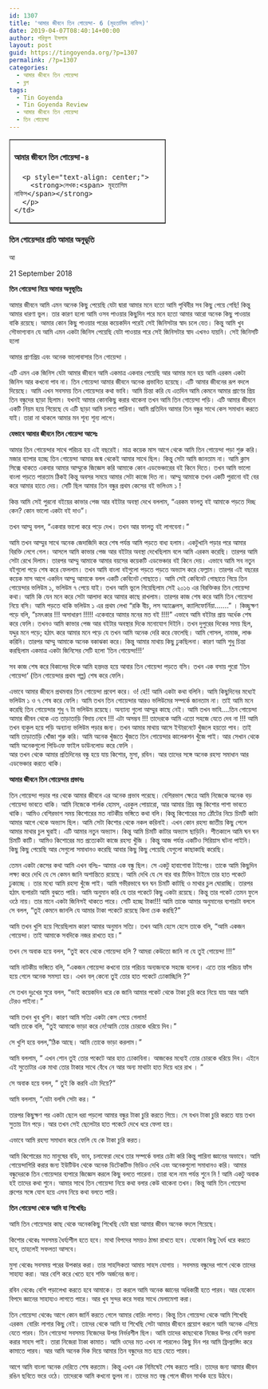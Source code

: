 ```yaml
---
id: 1307
title: 'আমার জীবনে তিন গোয়েন্দা- 6 (মূহতাসিম নাফিস)'
date: 2019-04-07T08:40:14+00:00
author: শরিফুল ইসলাম
layout: post
guid: https://tingoyenda.org/?p=1307
permalink: /?p=1307
categories:
  - আমার জীবনে তিন গোয়েন্দা
  - ব্লগ
tags:
  - Tin Goyenda
  - Tin Goyenda Review
  - আমার জীবনে তিন গোয়েন্দা
  - তিন গোয়েন্দা
---
```

<table border="1" class="aligncenter" style="width: 314px;">
  <tr>
    <td style="width: 308px;">
      <h4>
        <span><strong>আমার জীবনে তিন গোয়েন্দা-৪&nbsp;</strong></span>
      </h4>
      
      <p style="text-align: center;">
        <strong>লেখক:<span> মূহতাসিম নাফিস</span></strong>
      </p>
    </td>
  </tr>
</table>

<p style="text-align: center;">
  <h3 style="text-align: left;">
    তিন গোয়েন্দার প্রতি আমার অনূভূতি
  </h3>
  
  <p>
    আ
  </p>
  
  <p>
    21 September 2018
  </p>
  
  <p>
    <strong>তিন গোয়েন্দা নিয়ে আমার অনুভূতিঃ </strong>
  </p>
  
  <p>
    আমার জীবনে আমি এমন অনেক কিছু পেয়েছি যেটা দ্বারা আমার মনে হতো আমি পৃথিবীর<span> সব কিছু পেয়ে গেছি</span>!<span> কিন্তু আমার ধারণা ভুল। তার কারণ হলো আমি ওসব পাওয়ার কিছুদিন পরে মনে হতো আমার আরো অনেক কিছু পাওয়ার </span>বাকি <span>রয়েছে। আমার কোন কিছু পাওয়ার পরের কয়েকদিন পরেই সেই জিনিসটার স্বাদ চলে যেত। কিন্তু আমি খুব সৌভাগ্যবান যে আমি এমন একটা জিনিস পেয়েছি যেটা পাওয়ার পরে সেই জিনিসটার স্বাদ এখনও যায়নি। সেই জিনিসটি হলো</span>
  </p>
  
  <p>
    আমার প্রাণ<span>প্রিয় এবং অনেক ভালোবাসার তিন গোয়েন্দা</span> ।
  </p>
  
  <p>
    এটি এমন এক জিনিস যেটা আমার জীবনে আমি একমাত্র একবার পেয়েছি আর আমার মনে হয় আমি এরকম একটা জিনিস আর কখনো পাব না। তিন গোয়েন্দা আমার জীবনে অনেক প্রভাবিত হয়েছে। এটি আমার জীবনের রূপ বদলে দিয়েছে। আমি এখন সবসময় তিন গোয়েন্দার কথা ভাবি। আমি চিন্তা করি যে এতদিন আমি কেমনে আমার প্রাণের প্রিয় তিন বন্ধুদের ছাড়া ছিলাম। যখনই আমার কোনকিছু করার থাকেনা তখন আমি তিন গোয়েন্দা পড়ি। এটি আমার জীবনে একটি নিয়ম হয়ে গিয়েছে যে এটি ছাড়া আমি চলতে পারিনা। আমি প্রতিদিন আমার তিন বন্ধুর সাথে কেস সমাধান করতে যাই। তারা না থাকলে আমার মন শূন্য শূন্য লাগে।
  </p>
  
  <p>
    <strong>যেভাবে আমার জীবনে তিন গোয়েন্দা আ</strong><strong>সেঃ</strong>
  </p>
  
  <p>
    আমার তিন গোয়েন্দার সাথে পরিচয় হয় এই বছরেই। মাত্র কয়েক মাস আগে থেকে আমি তিন গোয়েন্দা পড়া শুরু করি। মজার ব্যাপার হচ্ছে তিন গোয়েন্দা আমার জন্ম থেকেই আমার সাথে ছিল। কিন্তু সেটা আমি জানতাম না। আমি ক্লাস সিক্সে থাকতে একবার আমার আম্মুকে জিজ্ঞেস করি আমাকে কোন এডভেঞ্চারের বই কিনে দিতে। তখন আমি ভালো বাংলা পড়তে পারতাম ঠিকই কিন্তু অবসর সময়ে আমার সেটা কাজে দিত না। আম্মু আমাকে তখন একটি পুরানো বই বের করে আমার হাতে দেয়। সেটি ছিল আমার তিন বন্ধুর প্রথম কেসের বই ভলিওম ১ !
  </p>
  
  <p>
    কিন্ত আমি সেই পুরনো বইয়ের কাভার পেজ আর বইটার অবস্থা দেখে বললাম, &#8220;<span>এরকম ফালতু বই আমাকে পড়তে দিচ্ছ কেন</span>?<span> কোন ভালো একটা বই দাও&#8221;।</span>
  </p>
  
  <p>
    তখন আম্মু বলল, &#8220;<span>একবার ভালো করে পড়ে দেখ। তখন আর ফালতু বই লাগবেনা।&#8221;</span>
  </p>
  
  <p>
    আমি তখন আম্মুর সাথে অনেক জেদাজিদি করে শেষ পর্যন্ত আমি পড়তে বাধ্য হলাম। একটুখানি পড়ার পরে আমার বিরক্তি লেগে গেল। আসলে আমি কাভার পেজ আর বইটার অবস্থা দেখেছিলাম বলে আমি এরকম করেছি। তারপর আমি সেটা রেখে দিলাম। তারপর আম্মু আমাকে আমার বয়সের কয়েকটি এডভেঞ্চার বই কিনে দেয়। এভাবে আমি সব নতুন বইগুলো পড়ে শেষ করে ফেললাম। তখন আমি বাংলা বইগুলো পড়তে পড়তে অভ্যাস করে ফেল্লাম। তারপর এই বছরের<span> কয়েক মাস আগে একদিন আম্মু আমাকে বলল একটি কেবিনেট গোছাতে। আমি সেই কেবিনেট গোছাতে গিয়ে তিন গোয়েন্দার ভলিউম ১</span>, ভলিউম <span>৭ পেয়ে যাই। তখন আমি ভুলে গিয়েছিলাম সেই ২০১৬ এর বিরক্তিকর তিন গোয়েন্দা কথা। আমি কি যেন মনে করে সেটা আলাদা করে আমার কাছে রাখলাম। তারপর কাজ শেষ করে আমি তিন গোয়েন্দা নিয়ে বসি। আমি পড়তে থাকি ভলিউম ১ এর প্রথম লেখা &#8220;রকি বীচ</span>, <span>লস অ্যাঞ্জেলস</span>, ক্যা<span>লিফোর্নিয়া&#8230;</span>&#8230;.&#8221; । কিচ্ছুক্ষণ পড়ে বলি, &#8221;<span>চমৎকার !!! অসাধার</span>ণ <span>!!!!! একেবারে আমার মনের মত বই !!!!&#8221; এভাবে আমি বইটার </span>প্রায় অর্ধেক<span> শেষ করে ফেলি। তখন</span>ও<span> আমি কাভার পেজ আর বইটার অবস্থার দিকে মনোযোগ দিইনি। তখন দুপুরের দিকের সময় ছিল</span>, <span>যদ্দুর মনে পড়ে</span>;<span> হঠাৎ করে আমার মনে পড়ে যে তখন আমি অনেক দেরি করে ফেলেছি। আমি গোসল</span>, <span>নামাজ</span>, <span>লাঞ্চ করিনি। তারপর আম্মু আমাকে অনেক বকাঝকা করে। কিন্তু আমার মাথায় কিছু </span>ঢু<span>কছিলনা। কারণ আমি শুধু চিন্তা করছিলাম একমাত্র একটা জিনিসের সেটি হলো </span>&#8216;<span>তিন গোয়েন্দা!!!</span>&#8216;
  </p>
  
  <p>
    সব কাজ শেষ করে বিকালের দিকে আমি হন্তদন্ত হয়ে আবার তিন গোয়েন্দা পড়তে বসি। তখন এক বসায় পুরো &#8216;<span>তিন গোয়েন্দা</span>&#8216; (তিন গোয়েন্দার প্রথম গল্প)<span> শেষ করে ফেলি।</span>
  </p>
  
  <p>
    এভাবে আমার জীবনে প্রথমবার তিন গোয়েন্দা প্রবেশ করে। ও! হে!! আমি একটা কথা বলিনি। আমি কিছুদিনের মধ্যেই ভলিউম ১ ও <span>৭ শেষ করে ফেলি। আমি তখন তিন গোয়েন্দার আরও ভলিউমের সম্পর্কে জানতাম না। তাই আমি মনে করেছি তিন গোয়েন্দার শুধু ৭ টা ভলিউম রয়েছে। অন্যান্য গুলো আম্মুর কাছে নেই। আমি তখন ভাবি&#8230;.তিন গোয়েন্দা আমার জীবন থেকে এত </span>তাড়াতাড়ি<span> বিদায় </span>নে<span>বে !!! এটা অসম্ভ</span>ব <span>!!! তাদেরকে আমি এতো সহজে যেতে </span>দেব<span> না !!! আমি তখন ব্যকুল হয়ে পড়ি অন্যান্য ভলিউম পড়ার জন্য। তখন আমার মাথায় আসে ই</span>ন্টারনেটে খুঁ<span>জলে</span> হয়তো<span> পাব। তাই আমি তা</span>ড়াতাড়ি খোঁ<span>জা শুরু করি। আমি অনেক </span>খুঁ<span>জতে </span>খুঁ<span>জতে তিন গোয়েন্দার কালেকশন </span>খুঁজে<span> পাই। আর সেখান থেকে আমি অনেকগুলো</span> পিডিএফ ফাইল<span> ডাউনলোড ক</span>রে ফেলি ।<br /> <span>আর তখন থেকে আমার প্রতিদিনের বন্ধু হয়ে যায় কিশোর</span>, <span>মুসা</span>, <span>রবিন। আর তাদের সঙ্গে অনেক রহস্য সমাধান আর এডভেঞ্চার করতে থাকি।</span>
  </p>
  
  <p>
    <strong>আমার জীবনে তিন গোয়েন্দার প্রভা</strong><strong>বঃ</strong>
  </p>
  
  <p>
    তিন গোয়েন্দা পড়ার পর থেকে আমার জীবনে এর অনেক প্রভাব পরেছে। বেশিরভাগ ক্ষেত্রে আমি নিজেকে অনেক বড় গোয়েন্দা ভাবতে থাকি। আমি নিজেকে শার্লক হোমস, <span>এরকুল পোয়ারো</span>, <span>আর আমার প্রিয় বন্ধু কিশোর পাশা ভাবতে থাকি। আমিও বেশিরভাগ সময় কিশোরের মত নাটকীয় ভঙ্গিতে কথা বলি। কিন্তু কিশোরের মত ঠোঁটের নিচে চিমটি কাটা আমার আগে থেকে অভ্যাস ছিল। আমি সেটা কিশোর থেকে নকল করিনাই। এখন কোন রহস্য জাতীয় কিছু পেলে আমার মাথার চুল ঘুরাই। এটি আমার নতুন অভ্যাস। কিন্তু আমি চিমটি কাটার অভ্যাস ছাড়িনি। শীতকালে আমি ঘন ঘন চিমটি কাটি। আমিও কিশোরের মত প্রত্যেকটা কাজে রহস্য </span>খুঁজি <span>। কিন্তু আজ পর্যন্ত একটিও সিরিয়াস ঘটনা পাইনি। কিছু কিছু পেয়েছি আর সেগুলো সমাধানও করেছি আবার কিছু কিছু পেয়েছি যেগুলো কাছাকাছি করেছি।</span>
  </p>
  
  <p>
    তেমন একটা কেসের কথা আমি এখন বলিঃ- আমার এক বন্ধু ছিল। সে একটু হাবাগোবা টাইপের। তাকে আমি কিছুদিন লক্ষ্য করে দেখি যে সে কেমন জানি অশান্তিতে রয়েছে। আমি দেখি যে সে বার বার টিফিন টাইমে তার হাত পকেটে ঢুকাচ্ছে <span>। তার মধ্যে আমি রহস্য </span>খুঁজে<span> পাই। আমি গভীরভাবে ঘন ঘন চিমটি কাটছি ও মাথার চুল ঘোরাচ্ছি। তারপর হঠাৎ ব্যপারটা আমি বুঝতে পারি। আমি অনুমান করি যে তার পকেটে কিছু একটা রয়েছে। কিন্তু তার পকেট তেমন ফুলে ওঠে নায়। তার মানে একটা জিনিসই থাকতে পারে। সেটি হচ্ছে টাকা!!! আমি তাকে আমার অনুমানের ব্যপারটা বললে সে বলল</span>, &#8220;<span>তুই কেমনে জানলি যে আমার টাকা পকেটে রয়েছে কিনা চেক করছি</span>?&#8221;
  </p>
  
  <p>
    আমি তখন খুশি হয়ে গিয়েছিলাম কারণ আমার অনুমান সত্যি। তখন আমি হেসে হেসে তাকে বলি, &#8220;<span>আমি একজন গোয়েন্দা। তাই আমাকে সবদিকে নজর রাখতে হয়।&#8221;</span>
  </p>
  
  <p>
    তখন সে অবাক হয়ে বলল, &#8220;<span>তুই ক</span>বে<span> থেকে গোয়েন্দা হলি </span>? <span>আমরা কেউতো জানি না যে তুই গোয়েন্দা !!!&#8221;</span>
  </p>
  
  <p>
    আমি নাটকীয় ভঙ্গিতে বলি, &#8220;<span>একজন গোয়েন্দা কখনো তার পরিচয় অন্যজনকে সহজে বলেনা। এতে তার পরিচয় </span>ফাঁ<span>স হয়ে গেলে অনেক সমস্যা হয়। এখন বল্ কেনো তুই তোর হাত পকেটে </span>ঢোকাচ্ছিলি ?&#8221;
  </p>
  
  <p>
    সে তখন দুঃখের সুরে বলল, &#8220;<span>ভাই কয়েকদিন ধরে কে জানি আমার পকেট থেকে টাকা চুরি করে নিয়ে যায় আর আমি টেরও পাইনা।&#8221;</span>
  </p>
  
  <p>
    আমি তখন খুব খুশি। কারণ আমি সত্যি একটা কেস পেয়ে গেলাম!<br /> <span>আমি তাকে বলি</span>, &#8220;<span>তুই আমাকে ভাড়া করে নে</span>!<span>আমি তোর চোরকে ধরিয়ে দিব।&#8221;</span>
  </p>
  
  <p>
    সে খুশি হয়ে বলল,&#8221;<span>ঠিক আছে। আমি তোকে ভাড়া করলাম।&#8221; </span>
  </p>
  
  <p>
    আমি বললাম, &#8221; <span>এখন </span>শোন<span> তুই তোর পকেটে আর হাত </span>ঢোকাবিনা<span>। আজকের মধ্যেই তোর চোরকে ধরিয়ে দিব। এইনে এই সু</span>তোটার এক মাথা <span>তোর টাকার সাথে </span>বেঁধে নে আর অন্য মাথাটা হাত দিয়ে ধরে রাখ । ”
  </p>
  
  <p>
    সে অবাক হয়ে বলল, &#8221; <span>তুই কি করবি এটা দিয়ে</span>?&#8221;
  </p>
  
  <p>
    আমি বললাম, &#8220;<span>যেটা বলসি সেটা কর</span>।<span> &#8220;</span>
  </p>
  
  <p>
    তারপর কিছুক্ষণ পর একটা ছেলে ধরা<span> পড়লো আমার বন্ধুর টাকা চুরি করতে গিয়ে। সে যখন টাকা চুরি করতে যায় তখন সুতায় টান পড়ে। আর তখন সেই ছেলেটার হাত পকেটে দেখে ধরে ফেলা হয়।</span>
  </p>
  
  <p>
    এভাবে আমি রহস্য সমাধান করে ফেলি যে কে টাকা চুরি করত।
  </p>
  
  <p>
    আমি কিশোরের মত মানুষের বডি, <span>ভাব</span>, <span>চলাফেরা দেখে তার সম্পর্কে বলার চে</span>ষ্টা<span> করি কিন্তু পারিনা জ্ঞানের অভাবে। আমি গোয়েন্দাগিরি করার জন্য </span>ইউটিউব<span> থেকে অনেক ডিটেকটিভ ভিডিও দেখি এবং অনেকগুলো সমাধানও করি। আমার বন্ধুদেরকে তিন গোয়েন্দার ব্যপারে জিজ্ঞেস করলে কিছু বলতে পারেনা। তারা বলে নাম পর্যন্ত শুনে </span>নি <span>! আমি একটু অবাক হই তাদের কথা শুনে। আমার সাথে তিন গোয়েন্দা নিয়ে কথা বলার কেউ থাকেনা তখন। কিন্তু আমি তিন গোয়েন্দা গ্রুপের সঙ্গে যোগ হয়ে এসব নিয়ে কথা বলতে পারি।</span>
  </p>
  
  <p>
    <strong>তিন গোয়েন্দা থেকে আমি যা শিখে</strong><strong>ছিঃ </strong>
  </p>
  
  <p>
    আমি তিন গোয়েন্দার কাছ থেকে অনেককিছু শিখেছি যেটা দ্বারা আমার জীবন অনেক বদলে গিয়েছে।
  </p>
  
  <p>
    কিশোর থেকেঃ সবসময় ধৈর্য্যশীল হতে হবে। মাথা বিপদের সময়ও ঠান্ডা রাখতে হবে। যেকোন কিছু ধৈর্য ধরে করতে হবে,<span> তাহলেই সফলতা আসবে।</span>
  </p>
  
  <p>
    মুসা থেকেঃ সবসময় পরের উপকার করা। তার সাহসিকতা আমায়<span> সাহস </span>যোগায় <span>। সবসময় বন্ধুদের পা</span>শে<span> থেকে তাদের সাহায্য করা। আর বেশি করে খেতে হবে শক্তি অর্জনের জন্য।</span>
  </p>
  
  <p>
    রবিন থেকেঃ বেশি পড়ালেখা করতে হবে আমাকে। তা<span> করলে আমি অনেক জ্ঞানের অধিকারী হতে পারব। আর যেকোন বিপদে জ্ঞানের সাহায্যও লাগতে পারে। আর খুব সুন্দর করে সবার সাথে মেলামেশা করা।</span>
  </p>
  
  <p>
    তিন গোয়েন্দা থেকেঃ আগে কোন জার্নি করতে গেলে আমার বো<span>রিং লাগত। কিন্তু তিন গোয়েন্দা থেকে আমি শিখেছি এরকম&nbsp; </span>বো<span>রিং লাগার কিছু নেই। তাদের থেকে আমি যা শিখেছি সেটা আমার জীবনে প্রয়োগ করলে আমি অনেক এগিয়ে যেতে পারব। তিন গোয়েন্দা সবসময় নিজেদের উপর নির্ভরশীল ছিল। আমি তাদের কাছথেকে নিজের উপর বেশি ভরসা করার সাহস পাই। তারা নিজেরা টাকা কামাত। আমি ওদের মত এখন না পারলেও কিছু দিন পর আমি ফ্রিল্যান্সিং করে কামাতে পারব। আর আমি অনেক দিক দিয়ে আমার তিন বন্ধুদের মত হয়ে যেতে পারব।</span>
  </p>
  
  <p>
    আগে আমি বাংলা অনেক দেরিতে শেষ করতাম। কিন্তু এখন এক নিমিষেই শেষ করতে পারি। তাদের জন্য আমার জীবন রঙিন ছবিতে ভরে ওঠে। তাদেরকে আমি কখনো ভুলব না। তাদের মত বন্ধু পেলে জীবন সার্থক হয়ে উ<span>ঠবে।</span>
  </p>